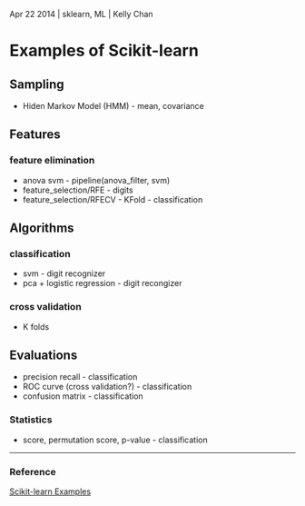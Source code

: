 Apr 22 2014 | sklearn, ML | Kelly Chan
# Examples of Scikit-learn

## Sampling
- Hiden Markov Model (HMM) - mean, covariance

## Features

### feature elimination
- anova svm - pipeline(anova_filter, svm)
- feature_selection/RFE  - digits
- feature_selection/RFECV - KFold - classification

## Algorithms

### classification
- svm - digit recognizer
- pca + logistic regression - digit recongizer

### cross validation
- K folds

## Evaluations

- precision recall - classification
- ROC curve (cross validation?) - classification
- confusion matrix - classification


### Statistics

- score, permutation score, p-value - classification


---
### Reference
[Scikit-learn Examples](http://scikit-learn.org/stable/auto_examples/index.html)
